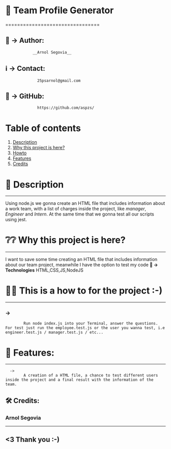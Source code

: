 
# 📌 Team Profile Generator
================================

## 🚻 -> Author:  
                __Arnol Segovia__
## ℹ️ -> Contact: 
                  25psarnol@gmail.com
## 🎒 -> GitHub: 
                  https://github.com/aspzs/                  
                  
                  
# Table of contents
1. [Description](#description)
2. [Why this project is here?](#why)
3. [Howto](#howto)
4. [Features](#features)
5. [Credits](#credits)                  



# 📝 Description <a name="description"></a>
----------------	
Using node.js we gonna create an HTML file that includes information about a work team, with a list of charges inside the project, like _manager_, _Engineer_ and _Intern_. At the same time that we gonna test all our scripts using jest.


# ❔❔ Why this project is here? <a name="why"></a>
-------------------------------
  I want to save some time creating an HTML file that includes information about our team project, meanwhile I have the option to test my code
        **🧩 -> Technologies** 
          HTML,CSS,JS,NodeJS


# 🤹‍♀️ This is a how to for the project :-) <a name="howto"></a>
-----------------------------------------
###      ->  
            Run node index.js into your Terminal, answer the questions. For test just run the employee.test.js or the user you wanna test, i.e engineer.test.js / manager.test.js / etc...
      
# 🚀 Features: <a name="features"></a>
--------------
      ->  
            A creation of a HTML file, a chance to test different users inside the project and a final result with the information of the team.

## 🛠 Credits: <a name="credits"></a>
### Arnol Segovia

------------------
<3 Thank you :-)
------------------


